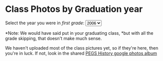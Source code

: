 # Class Photos by Graduation year

Select the year you were in *first grade*: 
<select id="1st_year"> <!-- onchange="load_photos();">-->
	<option value="2006">2006</option>
	<option value="2005">2005</option>
	<option value="2004">2004</option>
	<option value="2003">2003</option>
</select>

*Note: We would have said put in your graduating class, 
*but with all the grade skipping, that doesn't make much sense.

<!--*Note: Put in the year you would have graduated, without skipping any grades. 
*For example, if you were in 5th grade in 2009-2010, select 2017 even if you graduated in 2016-->

We haven't uploaded most of the class pictures yet, so if they're here, then you're in luck. 
If not, look in the shared [PEGS History google photos album](https://photos.google.com/share/AF1QipP3AVw6w-Ee8S4nkstATMq4AlQ6uB5JAQFLAI-ufwojwftqZPv52eHemkumOgt2sw?key=YUhFSHRIcVRSMDhHckZTajFXbThOTDdjR0NMMkNR)

<div id="5th_pics">
</div>

<script>
	alert("Test1");
	img_folder = "/pegs-history/media/images/";
	function load_photos(e) {
		alert("Test2")
		sel = document.getElementById("1st_year");
		var sel_1st_yr = sel.value;
		var 5th_year = sel_1st_yr + 4;
		// var 5th_year = sel_grad_yr - 7;
		// Load the appropriate year's pictures
		alert("Selected: "+sel_1st_yr);
		
		img_src = img_folder+(5th_year-1)+"_"+5th_year+"_g5_trim.jpg";
		alt_text = "5th grade "+(5th_year-1)+"-"+5th_year;
		
		document.getElementById("5th_pics").innerHTML = "<img src="+img_src+" alt="+alt_text" />";
	}
	
	sel = document.getElementById("1st_year");
	sel.addEventListener("change", load_photos);
</script>
<!--
[2016](./2016.html)
[2015](./2015.html)
-->
